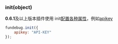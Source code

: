 ### init(object)

**0.6.1**及以上版本插件使用 init[配置各种属性](../customize/index.md)，例如[apikey](../customize/apikey.md)

```js
fundebug.init({
    apikey: "API-KEY"
});
```
